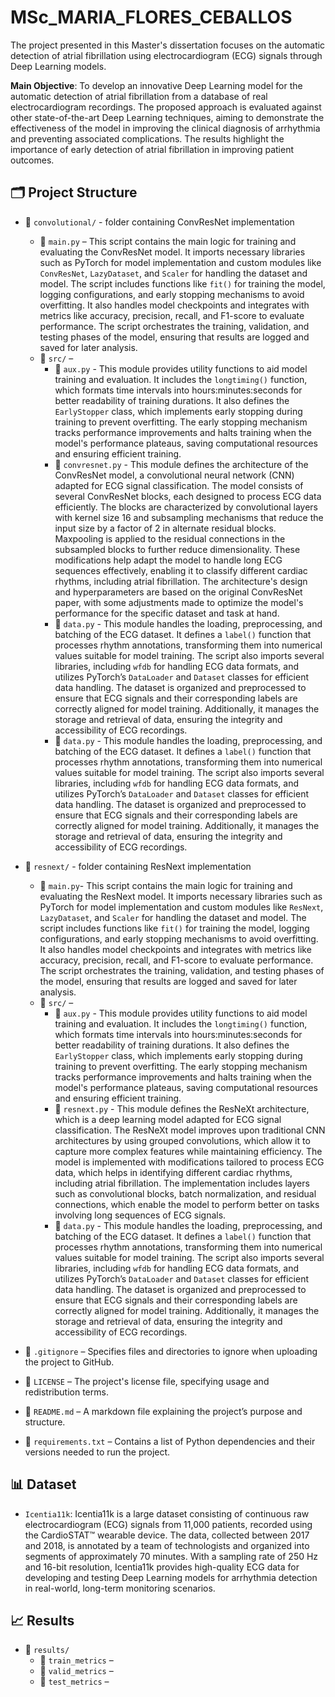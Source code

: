 # MSc_MARIA_FLORES_CEBALLOS

The project presented in this Master's dissertation focuses on the automatic detection of atrial fibrillation using electrocardiogram (ECG) signals through Deep Learning models.

**Main Objective**: To develop an innovative Deep Learning model for the automatic detection of atrial fibrillation from a database of real electrocardiogram recordings. The proposed approach is evaluated against other state-of-the-art Deep Learning techniques, aiming to demonstrate the effectiveness of the model in improving the clinical diagnosis of arrhythmia and preventing associated complications. The results highlight the importance of early detection of atrial fibrillation in improving patient outcomes.

## 🗂️ **Project Structure**

- 📁 `convolutional/` - folder containing ConvResNet implementation
    - 📜 `main.py` – This script contains the main logic for training and evaluating the ConvResNet model. It imports necessary libraries such as PyTorch for model implementation and custom modules like `ConvResNet`, `LazyDataset`, and `Scaler` for handling the dataset and model. The script includes functions like `fit()` for training the model, logging configurations, and early stopping mechanisms to avoid overfitting. It also handles model checkpoints and integrates with metrics like accuracy, precision, recall, and F1-score to evaluate performance. The script orchestrates the training, validation, and testing phases of the model, ensuring that results are logged and saved for later analysis.
    - 📁 `src/` – 
        - 📜 `aux.py` - This module provides utility functions to aid model training and evaluation. It includes the `longtiming()` function, which formats time intervals into hours:minutes:seconds for better readability of training durations. It also defines the `EarlyStopper` class, which implements early stopping during training to prevent overfitting. The early stopping mechanism tracks performance improvements and halts training when the model's performance plateaus, saving computational resources and ensuring efficient training.
        - 📜 `convresnet.py` - This module defines the architecture of the ConvResNet model, a convolutional neural network (CNN) adapted for ECG signal classification. The model consists of several ConvResNet blocks, each designed to process ECG data efficiently. The blocks are characterized by convolutional layers with kernel size 16 and subsampling mechanisms that reduce the input size by a factor of 2 in alternate residual blocks. Maxpooling is applied to the residual connections in the subsampled blocks to further reduce dimensionality. These modifications help adapt the model to handle long ECG sequences effectively, enabling it to classify different cardiac rhythms, including atrial fibrillation. The architecture's design and hyperparameters are based on the original ConvResNet paper, with some adjustments made to optimize the model's performance for the specific dataset and task at hand.
        - 📜 `data.py` - This module handles the loading, preprocessing, and batching of the ECG dataset. It defines a `label()` function that processes rhythm annotations, transforming them into numerical values suitable for model training. The script also imports several libraries, including `wfdb` for handling ECG data formats, and utilizes PyTorch’s `DataLoader` and `Dataset` classes for efficient data handling. The dataset is organized and preprocessed to ensure that ECG signals and their corresponding labels are correctly aligned for model training. Additionally, it manages the storage and retrieval of data, ensuring the integrity and accessibility of ECG recordings.
        - 📜 `data.py` - This module handles the loading, preprocessing, and batching of the ECG dataset. It defines a `label()` function that processes rhythm annotations, transforming them into numerical values suitable for model training. The script also imports several libraries, including `wfdb` for handling ECG data formats, and utilizes PyTorch’s `DataLoader` and `Dataset` classes for efficient data handling. The dataset is organized and preprocessed to ensure that ECG signals and their corresponding labels are correctly aligned for model training. Additionally, it manages the storage and retrieval of data, ensuring the integrity and accessibility of ECG recordings.

- 📁 `resnext/` - folder containing ResNext implementation
    - 📜 `main.py`- This script contains the main logic for training and evaluating the ResNext model. It imports necessary libraries such as PyTorch for model implementation and custom modules like `ResNext`, `LazyDataset`, and `Scaler` for handling the dataset and model. The script includes functions like `fit()` for training the model, logging configurations, and early stopping mechanisms to avoid overfitting. It also handles model checkpoints and integrates with metrics like accuracy, precision, recall, and F1-score to evaluate performance. The script orchestrates the training, validation, and testing phases of the model, ensuring that results are logged and saved for later analysis.
    - 📁 `src/` – 
        - 📜 `aux.py` - This module provides utility functions to aid model training and evaluation. It includes the `longtiming()` function, which formats time intervals into hours:minutes:seconds for better readability of training durations. It also defines the `EarlyStopper` class, which implements early stopping during training to prevent overfitting. The early stopping mechanism tracks performance improvements and halts training when the model's performance plateaus, saving computational resources and ensuring efficient training.
        - 📜 `resnext.py` - This module defines the ResNeXt architecture, which is a deep learning model adapted for ECG signal classification. The ResNeXt model improves upon traditional CNN architectures by using grouped convolutions, which allow it to capture more complex features while maintaining efficiency. The model is implemented with modifications tailored to process ECG data, which helps in identifying different cardiac rhythms, including atrial fibrillation. The implementation includes layers such as convolutional blocks, batch normalization, and residual connections, which enable the model to perform better on tasks involving long sequences of ECG signals.
        - 📜 `data.py` - This module handles the loading, preprocessing, and batching of the ECG dataset. It defines a `label()` function that processes rhythm annotations, transforming them into numerical values suitable for model training. The script also imports several libraries, including `wfdb` for handling ECG data formats, and utilizes PyTorch’s `DataLoader` and `Dataset` classes for efficient data handling. The dataset is organized and preprocessed to ensure that ECG signals and their corresponding labels are correctly aligned for model training. Additionally, it manages the storage and retrieval of data, ensuring the integrity and accessibility of ECG recordings.
- 📄 `.gitignore` – Specifies files and directories to ignore when uploading the project to GitHub.
- 📄 `LICENSE` – The project's license file, specifying usage and redistribution terms.
- 📄 `README.md` – A markdown file explaining the project’s purpose and structure.
- 📄 `requirements.txt` – Contains a list of Python dependencies and their versions needed to run the project.

## 📊 Dataset
- `Icentia11k`: Icentia11k is a large dataset consisting of continuous raw electrocardiogram (ECG) signals from 11,000 patients, recorded using the CardioSTAT™ wearable device. The data, collected between 2017 and 2018, is annotated by a team of technologists and organized into segments of approximately 70 minutes. With a sampling rate of 250 Hz and 16-bit resolution, Icentia11k provides high-quality ECG data for developing and testing Deep Learning models for arrhythmia detection in real-world, long-term monitoring scenarios.

## 📈 Results
- 📁 `results/`
    - 📓 `train_metrics` – 
    - 📓 `valid_metrics` – 
    - 📓 `test_metrics` – 

